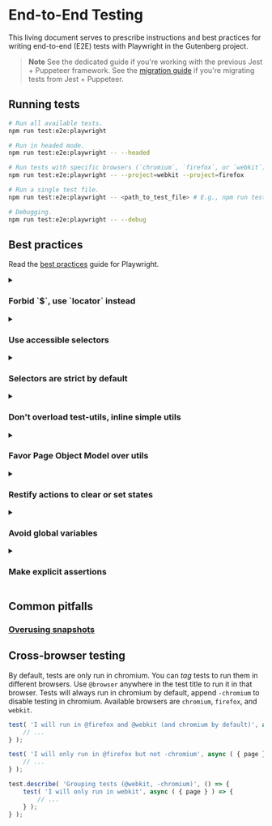 # End-to-End Testing

This living document serves to prescribe instructions and best practices for writing end-to-end (E2E) tests with Playwright in the Gutenberg project.

> **Note**
> See the dedicated guide if you're working with the previous Jest + Puppeteer framework. See the [migration guide](https://github.com/WordPress/gutenberg/tree/HEAD/docs/contributors/code/e2e/MIGRATION.md) if you're migrating tests from Jest + Puppeteer.

## Running tests

```bash
# Run all available tests.
npm run test:e2e:playwright

# Run in headed mode.
npm run test:e2e:playwright -- --headed

# Run tests with specific browsers (`chromium`, `firefox`, or `webkit`).
npm run test:e2e:playwright -- --project=webkit --project=firefox

# Run a single test file.
npm run test:e2e:playwright -- <path_to_test_file> # E.g., npm run test:e2e:playwright -- site-editor/title.spec.js

# Debugging.
npm run test:e2e:playwright -- --debug
```

## Best practices

Read the [best practices](https://playwright.dev/docs/best-practices) guide for Playwright.

<details>
	<summary><h3>Forbid `$`, use `locator` instead</h3></summary>

In fact, any API that returns `ElementHandle` is [discouraged](https://playwright.dev/docs/api/class-page#page-query-selector). This includes `$`, `$$`, `$eval`, `$$eval`, etc. [`Locator`](https://playwright.dev/docs/api/class-locator) is a much better API and can be used with playwright's [assertions](https://playwright.dev/docs/api/class-locatorassertions). This also works great with Page Object Model since that locator is lazy and doesn't return a promise.
</details>

<details>
	<summary><h3>Use accessible selectors</h3></summary>

Use the [`getByRole`](https://playwright.dev/docs/locators#locate-by-role) to construct the query wherever possible. It enables us to write accessible queries without having to rely on internal implementations.

```js
// Select a button which includes the accessible name "Hello World" (case-insensitive).
page.getByRole( 'button', { name: 'Hello World' } );
```

It can also be chained to perform complex queries:

```js
// Select an option with a name "Buttons" under the "Block Library" region.
page.getByRole( 'region', { name: 'Block Library' } )
	.getByRole( 'option', { name: 'Buttons' } )
```

See the [official documentation](https://playwright.dev/docs/locators) for more info on how to use them.
</details>

<details>
	<summary><h3>Selectors are strict by default</h3></summary>

To encourage better practices for querying elements, selectors are [strict](https://playwright.dev/docs/api/class-browser#browser-new-page-option-strict-selectors) by default, meaning that it will throw an error if the query returns more than one element.
</details>

<details>
	<summary><h3>Don't overload test-utils, inline simple utils</h3></summary>

`e2e-test-utils` are too bloated with too many utils. Most of them are simple enough to be inlined directly in tests. With the help of accessible selectors, simple utils are easier to write now. For utils that only take place on a certain page, use Page Object Model instead (with an exception of clearing states with `requestUtils` which are better placed in `e2e-test-utils`). Otherwise, only create an util if the action is complex and repetitive enough.
</details>

<details>
	<summary><h3>Favor Page Object Model over utils</h3></summary>

As mentioned above, [Page Object Model](https://playwright.dev/docs/test-pom) is the preferred way to create reusable utility functions on a certain page.

The rationale behind using a POM is to group utils under namespaces to be easier to discover and use. In fact, `PageUtils` in the `e2e-test-utils-playwright` package is also a POM, which avoids the need for global variables, and utils can reference each other with `this`.
</details>

<details>
	<summary><h3>Restify actions to clear or set states</h3></summary>

It's slow to set states manually before or after tests, especially when they're repeated multiple times between tests. It's recommended to set them via API calls. Use `requestUtils.rest` and `requestUtils.batchRest` instead to call the [REST API](https://developer.wordpress.org/rest-api/reference/) (and add them to `requestUtils` if needed). We should still add a test for manually setting them, but that should only be tested once.
</details>

<details>
	<summary><h3>Avoid global variables</h3></summary>

Previously in our Jest + Puppeteer E2E tests, `page` and `browser` are exposed as global variables. This makes it harder to work with when we have multiple pages/tabs in the same test, or if we want to run multiple tests in parallel. `@playwright/test` has the concept of [fixtures](https://playwright.dev/docs/test-fixtures) which allows us to inject `page`, `browser`, and other parameters into the tests.
</details>

<details>
	<summary><h3>Make explicit assertions</h3></summary>

We can insert as many assertions in one test as needed. It's better to make explicit assertions whenever possible. For instance, if we want to assert that a button exists before clicking on it, we can do `expect( locator ).toBeVisible()` before performing `locator.click()`. This makes the tests flow better and easier to read.
</details>

## Common pitfalls

### [Overusing snapshots](https://github.com/WordPress/gutenberg/tree/HEAD/docs/contributors/code/e2e/overusing-snapshots.md)


## Cross-browser testing

By default, tests are only run in chromium. You can _tag_ tests to run them in different browsers. Use `@browser` anywhere in the test title to run it in that browser. Tests will always run in chromium by default, append `-chromium` to disable testing in chromium. Available browsers are `chromium`, `firefox`, and `webkit`.

```js
test( 'I will run in @firefox and @webkit (and chromium by default)', async ( { page } ) => {
	// ...
} );

test( 'I will only run in @firefox but not -chromium', async ( { page } ) => {
	// ...
} );

test.describe( 'Grouping tests (@webkit, -chromium)', () => {
	test( 'I will only run in webkit', async ( { page } ) => {
		// ...
	} );
} );
```
